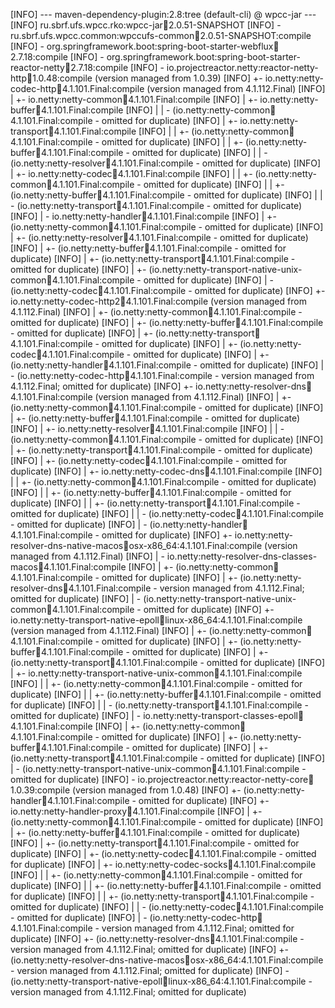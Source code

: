 [INFO] --- maven-dependency-plugin:2.8:tree (default-cli) @ wpcc-jar ---
[INFO] ru.sbrf.ufs.wpcc.rko:wpcc-jar:jar:2.0.51-SNAPSHOT
[INFO] \- ru.sbrf.ufs.wpcc.common:wpccufs-common:jar:2.0.51-SNAPSHOT:compile
[INFO]    \- org.springframework.boot:spring-boot-starter-webflux:jar:2.7.18:compile
[INFO]       \- org.springframework.boot:spring-boot-starter-reactor-netty:jar:2.7.18:compile
[INFO]          \- io.projectreactor.netty:reactor-netty-http:jar:1.0.48:compile (version managed from 1.0.39)
[INFO]             +- io.netty:netty-codec-http:jar:4.1.101.Final:compile (version managed from 4.1.112.Final)
[INFO]             |  +- io.netty:netty-common:jar:4.1.101.Final:compile
[INFO]             |  +- io.netty:netty-buffer:jar:4.1.101.Final:compile
[INFO]             |  |  \- (io.netty:netty-common:jar:4.1.101.Final:compile - omitted for duplicate)
[INFO]             |  +- io.netty:netty-transport:jar:4.1.101.Final:compile
[INFO]             |  |  +- (io.netty:netty-common:jar:4.1.101.Final:compile - omitted for duplicate)
[INFO]             |  |  +- (io.netty:netty-buffer:jar:4.1.101.Final:compile - omitted for duplicate)
[INFO]             |  |  \- (io.netty:netty-resolver:jar:4.1.101.Final:compile - omitted for duplicate)
[INFO]             |  +- io.netty:netty-codec:jar:4.1.101.Final:compile
[INFO]             |  |  +- (io.netty:netty-common:jar:4.1.101.Final:compile - omitted for duplicate)
[INFO]             |  |  +- (io.netty:netty-buffer:jar:4.1.101.Final:compile - omitted for duplicate)
[INFO]             |  |  \- (io.netty:netty-transport:jar:4.1.101.Final:compile - omitted for duplicate)
[INFO]             |  \- io.netty:netty-handler:jar:4.1.101.Final:compile
[INFO]             |     +- (io.netty:netty-common:jar:4.1.101.Final:compile - omitted for duplicate)
[INFO]             |     +- (io.netty:netty-resolver:jar:4.1.101.Final:compile - omitted for duplicate)
[INFO]             |     +- (io.netty:netty-buffer:jar:4.1.101.Final:compile - omitted for duplicate)
[INFO]             |     +- (io.netty:netty-transport:jar:4.1.101.Final:compile - omitted for duplicate)
[INFO]             |     +- (io.netty:netty-transport-native-unix-common:jar:4.1.101.Final:compile - omitted for duplicate)
[INFO]             |     \- (io.netty:netty-codec:jar:4.1.101.Final:compile - omitted for duplicate)
[INFO]             +- io.netty:netty-codec-http2:jar:4.1.101.Final:compile (version managed from 4.1.112.Final)
[INFO]             |  +- (io.netty:netty-common:jar:4.1.101.Final:compile - omitted for duplicate)
[INFO]             |  +- (io.netty:netty-buffer:jar:4.1.101.Final:compile - omitted for duplicate)
[INFO]             |  +- (io.netty:netty-transport:jar:4.1.101.Final:compile - omitted for duplicate)
[INFO]             |  +- (io.netty:netty-codec:jar:4.1.101.Final:compile - omitted for duplicate)
[INFO]             |  +- (io.netty:netty-handler:jar:4.1.101.Final:compile - omitted for duplicate)
[INFO]             |  \- (io.netty:netty-codec-http:jar:4.1.101.Final:compile - version managed from 4.1.112.Final; omitted for duplicate)
[INFO]             +- io.netty:netty-resolver-dns:jar:4.1.101.Final:compile (version managed from 4.1.112.Final)
[INFO]             |  +- (io.netty:netty-common:jar:4.1.101.Final:compile - omitted for duplicate)
[INFO]             |  +- (io.netty:netty-buffer:jar:4.1.101.Final:compile - omitted for duplicate)
[INFO]             |  +- io.netty:netty-resolver:jar:4.1.101.Final:compile
[INFO]             |  |  \- (io.netty:netty-common:jar:4.1.101.Final:compile - omitted for duplicate)
[INFO]             |  +- (io.netty:netty-transport:jar:4.1.101.Final:compile - omitted for duplicate)
[INFO]             |  +- (io.netty:netty-codec:jar:4.1.101.Final:compile - omitted for duplicate)
[INFO]             |  +- io.netty:netty-codec-dns:jar:4.1.101.Final:compile
[INFO]             |  |  +- (io.netty:netty-common:jar:4.1.101.Final:compile - omitted for duplicate)
[INFO]             |  |  +- (io.netty:netty-buffer:jar:4.1.101.Final:compile - omitted for duplicate)
[INFO]             |  |  +- (io.netty:netty-transport:jar:4.1.101.Final:compile - omitted for duplicate)
[INFO]             |  |  \- (io.netty:netty-codec:jar:4.1.101.Final:compile - omitted for duplicate)
[INFO]             |  \- (io.netty:netty-handler:jar:4.1.101.Final:compile - omitted for duplicate)
[INFO]             +- io.netty:netty-resolver-dns-native-macos:jar:osx-x86_64:4.1.101.Final:compile (version managed from 4.1.112.Final)
[INFO]             |  \- io.netty:netty-resolver-dns-classes-macos:jar:4.1.101.Final:compile
[INFO]             |     +- (io.netty:netty-common:jar:4.1.101.Final:compile - omitted for duplicate)
[INFO]             |     +- (io.netty:netty-resolver-dns:jar:4.1.101.Final:compile - version managed from 4.1.112.Final; omitted for duplicate)
[INFO]             |     \- (io.netty:netty-transport-native-unix-common:jar:4.1.101.Final:compile - omitted for duplicate)
[INFO]             +- io.netty:netty-transport-native-epoll:jar:linux-x86_64:4.1.101.Final:compile (version managed from 4.1.112.Final)
[INFO]             |  +- (io.netty:netty-common:jar:4.1.101.Final:compile - omitted for duplicate)
[INFO]             |  +- (io.netty:netty-buffer:jar:4.1.101.Final:compile - omitted for duplicate)
[INFO]             |  +- (io.netty:netty-transport:jar:4.1.101.Final:compile - omitted for duplicate)
[INFO]             |  +- io.netty:netty-transport-native-unix-common:jar:4.1.101.Final:compile
[INFO]             |  |  +- (io.netty:netty-common:jar:4.1.101.Final:compile - omitted for duplicate)
[INFO]             |  |  +- (io.netty:netty-buffer:jar:4.1.101.Final:compile - omitted for duplicate)
[INFO]             |  |  \- (io.netty:netty-transport:jar:4.1.101.Final:compile - omitted for duplicate)
[INFO]             |  \- io.netty:netty-transport-classes-epoll:jar:4.1.101.Final:compile
[INFO]             |     +- (io.netty:netty-common:jar:4.1.101.Final:compile - omitted for duplicate)
[INFO]             |     +- (io.netty:netty-buffer:jar:4.1.101.Final:compile - omitted for duplicate)
[INFO]             |     +- (io.netty:netty-transport:jar:4.1.101.Final:compile - omitted for duplicate)
[INFO]             |     \- (io.netty:netty-transport-native-unix-common:jar:4.1.101.Final:compile - omitted for duplicate)
[INFO]             \- io.projectreactor.netty:reactor-netty-core:jar:1.0.39:compile (version managed from 1.0.48)
[INFO]                +- (io.netty:netty-handler:jar:4.1.101.Final:compile - omitted for duplicate)
[INFO]                +- io.netty:netty-handler-proxy:jar:4.1.101.Final:compile
[INFO]                |  +- (io.netty:netty-common:jar:4.1.101.Final:compile - omitted for duplicate)
[INFO]                |  +- (io.netty:netty-buffer:jar:4.1.101.Final:compile - omitted for duplicate)
[INFO]                |  +- (io.netty:netty-transport:jar:4.1.101.Final:compile - omitted for duplicate)
[INFO]                |  +- (io.netty:netty-codec:jar:4.1.101.Final:compile - omitted for duplicate)
[INFO]                |  +- io.netty:netty-codec-socks:jar:4.1.101.Final:compile
[INFO]                |  |  +- (io.netty:netty-common:jar:4.1.101.Final:compile - omitted for duplicate)
[INFO]                |  |  +- (io.netty:netty-buffer:jar:4.1.101.Final:compile - omitted for duplicate)
[INFO]                |  |  +- (io.netty:netty-transport:jar:4.1.101.Final:compile - omitted for duplicate)
[INFO]                |  |  \- (io.netty:netty-codec:jar:4.1.101.Final:compile - omitted for duplicate)
[INFO]                |  \- (io.netty:netty-codec-http:jar:4.1.101.Final:compile - version managed from 4.1.112.Final; omitted for duplicate)
[INFO]                +- (io.netty:netty-resolver-dns:jar:4.1.101.Final:compile - version managed from 4.1.112.Final; omitted for duplicate)
[INFO]                +- (io.netty:netty-resolver-dns-native-macos:jar:osx-x86_64:4.1.101.Final:compile - version managed from 4.1.112.Final; omitted for duplicate)
[INFO]                \- (io.netty:netty-transport-native-epoll:jar:linux-x86_64:4.1.101.Final:compile - version managed from 4.1.112.Final; omitted for duplicate)
